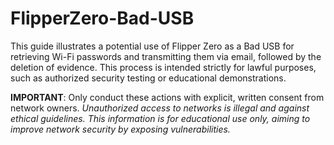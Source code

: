 # FlipperZero-Bad-USB
This guide illustrates a potential use of Flipper Zero as a Bad USB for retrieving Wi-Fi passwords and transmitting them via email, followed by the deletion of evidence. This process is intended strictly for lawful purposes, such as authorized security testing or educational demonstrations.

**IMPORTANT**: Only conduct these actions with explicit, written consent from network owners. _Unauthorized access to networks is illegal and against ethical guidelines. This information is for educational use only, aiming to improve network security by exposing vulnerabilities._
